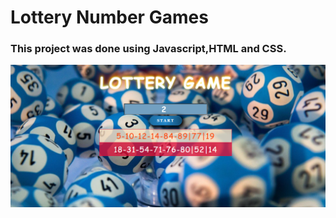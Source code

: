 # Lottery Number Games

### This project was done using Javascript,HTML and CSS.

![lotteryGame](lottery.png)